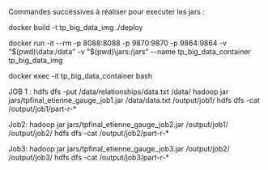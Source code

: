 Commandes succéssives à réaliser pour executer les jars :

docker build -t tp_big_data_img ./deploy 

docker run -it --rm -p 8088:8088 -p 9870:9870 -p 9864:9864 -v "$(pwd)\data:/data" -v "$(pwd)\jars:/jars" --name tp_big_data_container tp_big_data_img

docker exec -it tp_big_data_container  bash  

JOB 1 :
hdfs dfs -put /data/relationships/data.txt /data/
hadoop jar jars/tpfinal_etienne_gauge_job1.jar /data/data.txt /output/job1/ 
hdfs dfs -cat /output/job1/part-r-*

Job2:
hadoop jar jars/tpfinal_etienne_gauge_job2.jar /output/job1/  /output/job2/ 
hdfs dfs -cat /output/job2/part-r-*

Job3:
hadoop jar jars/tpfinal_etienne_gauge_job3.jar /output/job2/  /output/job3/ 
hdfs dfs -cat /output/job3/part-r-*
